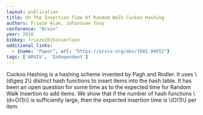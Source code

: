 ```yaml
---
layout: publication
title: On The Insertion Time Of Random Walk Cuckoo Hashing
authors: Frieze Alan, Johansson Tony
conference: "Arxiv"
year: 2016
bibkey: frieze2016insertion
additional_links:
  - {name: "Paper", url: "https://arxiv.org/abs/1602.04652"}
tags: ['ARXIV', 'Independent']
---
```

Cuckoo Hashing is a hashing scheme invented by Pagh and Rodler. It uses
\\(d\geq 2\\) distinct hash functions to insert items into the hash table. It has
been an open question for some time as to the expected time for Random Walk
Insertion to add items. We show that if the number of hash functions \\(d=O(1)\\)
is sufficiently large, then the expected insertion time is \\(O(1)\\) per item.
